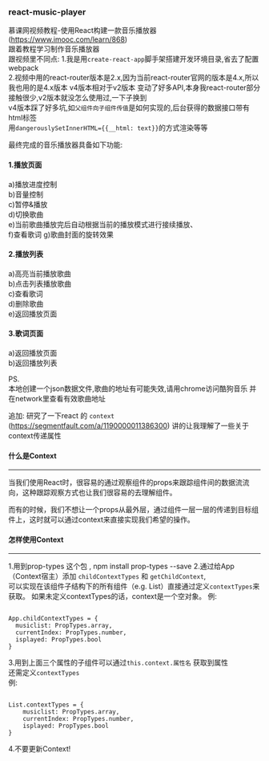 ### react-music-player  
慕课网视频教程-使用React构建一款音乐播放器(https://www.imooc.com/learn/868)  
跟着教程学习制作音乐播放器  
跟视频里不同点:
1.我是用`create-react-app`脚手架搭建开发环境目录,省去了配置webpack  
2.视频中用的react-router版本是2.x,因为当前react-router官网的版本是4.x,所以我也用的是4.x版本
v4版本相对于v2版本 变动了好多API,本身我react-router部分接触很少,v2版本就没怎么使用过,一下子换到  
v4版本踩了好多坑,如`父组件向子组件传值`是如何实现的,后台获得的数据接口带有html标签  
用`dangerouslySetInnerHTML={{__html: text}}`的方式渲染等等


最终完成的音乐播放器具备如下功能:  
#### 1.播放页面  
a)播放进度控制  
b)音量控制  
c)暂停&播放  
d)切换歌曲  
e)当前歌曲播放完后自动根据当前的播放模式进行接续播放、  
f)查看歌词
g)歌曲封面的旋转效果

#### 2.播放列表  
a)高亮当前播放歌曲  
b)点击列表播放歌曲  
c)查看歌词  
d)删除歌曲  
e)返回播放页面

#### 3.歌词页面  
a)返回播放页面  
b)返回播放列表  


PS.  
本地创建一个json数据文件,歌曲的地址有可能失效,请用chrome访问酷狗音乐 并在network里查看有效歌曲地址  


追加: 研究了一下react 的 `context`  (https://segmentfault.com/a/1190000011386300) 讲的让我理解了一些关于context传递属性  
####  什么是Context
****
当我们使用React时，很容易的通过观察组件的props来跟踪组件间的数据流流向，这种跟踪观察方式也让我们很容易的去理解组件。  

而有的时候，我们不想让一个props从最外层，通过组件一层一层的传递到目标组件上，这时就可以通过context来直接实现我们希望的操作。


####  怎样使用Context  
****

1.用到prop-types 这个包 , npm install prop-types --save 
2.通过给App（Context宿主）添加 `childContextTypes` 和 `getChildContext`,  
可以实现在该组件子结构下的所有组件（e.g. List）直接通过定义`contextTypes`来获取。
如果未定义contextTypes的话，context是一个空对象。
例: 
<pre><code>
App.childContextTypes = {
  musiclist: PropTypes.array,
  currentIndex: PropTypes.number,
  isplayed: PropTypes.bool
}
</code></pre>
3.用到上面三个属性的子组件可以通过`this.context.属性名`  获取到属性   
还需定义`contextTypes`  
例: 
<pre><code>
List.contextTypes = {
	musiclist: PropTypes.array,
	currentIndex: PropTypes.number,
	isplayed: PropTypes.bool
}
</code></pre>

4.不要更新Context!




